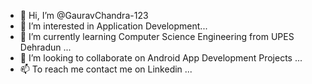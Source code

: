 - 👋 Hi, I’m @GauravChandra-123
- 👀 I’m interested in Application Development...
- 🌱 I’m currently learning Computer Science Engineering from UPES Dehradun ...
- 💞️ I’m looking to collaborate on Android App Development Projects ...
- 📫 To reach me contact me on Linkedin ...

<!---
GauravChandra-123/GauravChandra-123 is a ✨ special ✨ repository because its `README.md` (this file) appears on your GitHub profile.
You can click the Preview link to take a look at your changes.
--->
